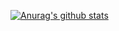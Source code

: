 [![Anurag's github stats](https://github-readme-stats.vercel.app/api?username=liuqitoday)](https://github.com/anuraghazra/github-readme-stats)

